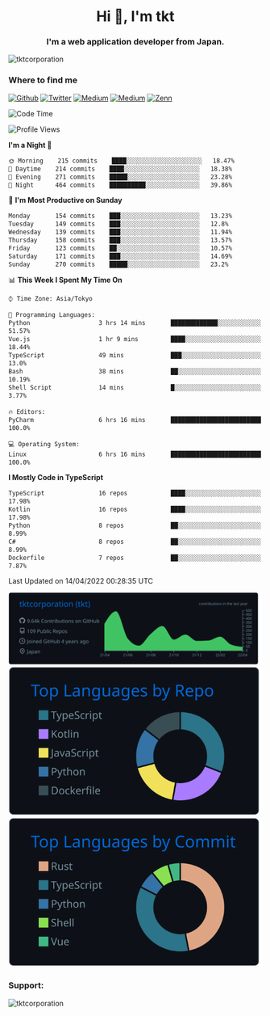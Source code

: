 <h1 align="center">Hi 👋, I'm tkt</h1>
<h3 align="center">I'm a web application developer from Japan.</h3>

<p align="left"> <img src="https://komarev.com/ghpvc/?username=tktcorporation&label=Profile%20views&color=0e75b6&style=flat" alt="tktcorporation" /> </p>

<h3>Where to find me</h3>
<p>
<a href="https://github.com/tktcorporation" target="_blank"><img alt="Github" src="https://img.shields.io/badge/GitHub-%2312100E.svg?&style=for-the-badge&logo=Github&logoColor=white" /></a>
<a href="https://twitter.com/tktcorporation" target="_blank"><img alt="Twitter" src="https://img.shields.io/badge/twitter-%231DA1F2.svg?&style=for-the-badge&logo=twitter&logoColor=white" /></a>
<a href="https://www.linkedin.com/in/tktcorporation" target="_blank"><img alt="Medium" src="https://img.shields.io/badge/linkdin-0a66c2.svg?&style=for-the-badge&logo=linkedin&logoColor=white" /></a>
<a href="https://qiita.com/tktcorporation" target="_blank"><img alt="Medium" src="https://img.shields.io/badge/qiita-55C500.svg?&style=for-the-badge&logo=qiita&logoColor=white" /></a>
<a href="https://zenn.dev/tktcorporation" target="_blank"><img alt="Zenn" src="https://img.shields.io/badge/Zenn-3EA8FF.svg?&style=for-the-badge&logo=Zenn&logoColor=white" /></a>
</p>
  
<!--START_SECTION:waka-->
![Code Time](http://img.shields.io/badge/Code%20Time-246%20hrs%2050%20mins-blue)

![Profile Views](http://img.shields.io/badge/Profile%20Views-3-blue)

**I'm a Night 🦉** 

```text
🌞 Morning    215 commits    ████░░░░░░░░░░░░░░░░░░░░░   18.47% 
🌆 Daytime    214 commits    ████░░░░░░░░░░░░░░░░░░░░░   18.38% 
🌃 Evening    271 commits    █████░░░░░░░░░░░░░░░░░░░░   23.28% 
🌙 Night      464 commits    ██████████░░░░░░░░░░░░░░░   39.86%

```
📅 **I'm Most Productive on Sunday** 

```text
Monday       154 commits    ███░░░░░░░░░░░░░░░░░░░░░░   13.23% 
Tuesday      149 commits    ███░░░░░░░░░░░░░░░░░░░░░░   12.8% 
Wednesday    139 commits    ███░░░░░░░░░░░░░░░░░░░░░░   11.94% 
Thursday     158 commits    ███░░░░░░░░░░░░░░░░░░░░░░   13.57% 
Friday       123 commits    ██░░░░░░░░░░░░░░░░░░░░░░░   10.57% 
Saturday     171 commits    ███░░░░░░░░░░░░░░░░░░░░░░   14.69% 
Sunday       270 commits    █████░░░░░░░░░░░░░░░░░░░░   23.2%

```


📊 **This Week I Spent My Time On** 

```text
⌚︎ Time Zone: Asia/Tokyo

💬 Programming Languages: 
Python                   3 hrs 14 mins       █████████████░░░░░░░░░░░░   51.57% 
Vue.js                   1 hr 9 mins         ████░░░░░░░░░░░░░░░░░░░░░   18.44% 
TypeScript               49 mins             ███░░░░░░░░░░░░░░░░░░░░░░   13.0% 
Bash                     38 mins             ██░░░░░░░░░░░░░░░░░░░░░░░   10.19% 
Shell Script             14 mins             █░░░░░░░░░░░░░░░░░░░░░░░░   3.77%

🔥 Editors: 
PyCharm                  6 hrs 16 mins       █████████████████████████   100.0%

💻 Operating System: 
Linux                    6 hrs 16 mins       █████████████████████████   100.0%

```

**I Mostly Code in TypeScript** 

```text
TypeScript               16 repos            ████░░░░░░░░░░░░░░░░░░░░░   17.98% 
Kotlin                   16 repos            ████░░░░░░░░░░░░░░░░░░░░░   17.98% 
Python                   8 repos             ██░░░░░░░░░░░░░░░░░░░░░░░   8.99% 
C#                       8 repos             ██░░░░░░░░░░░░░░░░░░░░░░░   8.99% 
Dockerfile               7 repos             ██░░░░░░░░░░░░░░░░░░░░░░░   7.87%

```



 Last Updated on 14/04/2022 00:28:35 UTC
<!--END_SECTION:waka-->

[![](https://raw.githubusercontent.com/tktcorporation/tktcorporation/master/profile-summary-card-output/github_dark/0-profile-details.svg)](https://github.com/vn7n24fzkq/github-profile-summary-cards)
[![](https://raw.githubusercontent.com/tktcorporation/tktcorporation/master/profile-summary-card-output/github_dark/1-repos-per-language.svg)](https://github.com/vn7n24fzkq/github-profile-summary-cards) [![](https://raw.githubusercontent.com/tktcorporation/tktcorporation/master/profile-summary-card-output/github_dark/2-most-commit-language.svg)](https://github.com/vn7n24fzkq/github-profile-summary-cards)

<h3 align="left">Support:</h3>
<p><a href="https://www.buymeacoffee.com/tktcorporation"> <img align="left" src="https://cdn.buymeacoffee.com/buttons/v2/default-yellow.png" height="50" width="210" alt="tktcorporation" /></a></p><br><br>
